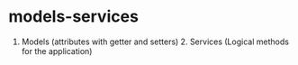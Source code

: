 # models-services
1. Models (attributes with getter and setters)  2. Services (Logical methods for the application)
